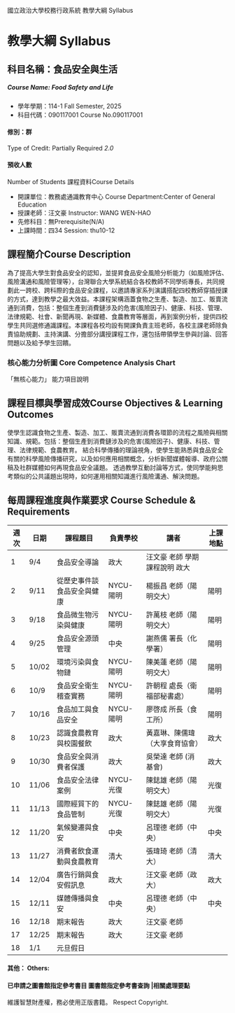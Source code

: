 國立政治大學校務行政系統 教學大綱 Syllabus
# 教學大綱 Syllabus
##  科目名稱：食品安全與生活
#####  Course Name: Food Safety and Life
  * 學年學期：114-1 Fall Semester, 2025 
  * 科目代碼：090117001 Course No.090117001
#### 修別：群
Type of Credit: Partially Required 
_2.0_
#### 預收人數
Number of Students
課程資料Course Details
  * 開課單位：教務處通識教育中心 Course Department:Center of General Education 
  * 授課老師：汪文豪 Instructor: WANG WEN-HAO 
  * 先修科目：無Prerequisite(N/A)
  * 上課時間：四34 Session: thu10-12
##  課程簡介Course Description
為了提高大學生對食品安全的認知，並提昇食品安全風險分析能力（如風險評估、風險溝通和風險管理等），台灣聯合大學系統結合各校教師不同學術專長，共同規劃此一跨校、跨科際的食品安全課程，以邀請專家系列演講搭配四校教師穿插授課的方式，達到教學之最大效益。本課程架構涵蓋食物之生產、製造、加工、販賣流通到消費，包括：整個生產到消費鏈涉及的危害(風險因子)、健康、科技、管理、法律規範、社會、新聞再現、新媒體、食農教育等層面，再到案例分析，提供四校學生共同選修通識課程。本課程各校均設有開課負責主班老師，各校主課老師除負責協助規劃、主持演講、分擔部分講授課程工作，還包括帶領學生參與討論、回答問題以及給予學生回饋。
###  核心能力分析圖 Core Competence Analysis Chart
「無核心能力」 
能力項目說明
##  課程目標與學習成效Course Objectives & Learning Outcomes 
使學生認識食物之生產、製造、加工、販賣流通到消費各環節的流程之風險與相關知識、規範。包括：整個生產到消費鏈涉及的危害(風險因子)、健康、科技、管理、法律規範、食農教育。
結合科學傳播的理論視角，使學生能熟悉與食品安全有關的科學風險傳播研究，以及如何應用相關概念，分析新聞媒體報導、政府公關稿及社群媒體如何再現食品安全議題。
透過教學互動討論等方式，使同學能夠思考類似的公共議題出現時，如何運用相關知識進行風險溝通、解決問題。
##  每周課程進度與作業要求 Course Schedule & Requirements
週次 |  日期 |  課程題目 |  負責學校 |  講者 |  上課地點  
---|---|---|---|---|---  
1 |  9/4 |  食品安全導論 |  政大 |  汪文豪 老師  學期課程說明 政大  
2 |  9/11 |  從歷史事件談食品安全與健康 |  NYCU-陽明 |  楊振昌 老師（陽明交大） |  陽明  
3 |  9/18 |  食品微生物污染與健康 |  NYCU-陽明 |  許萬枝 老師（陽明交大） |  陽明  
4 |  9/25 |  食品安全源頭管理 |  中央 |  謝燕儒 署長（化學署） |  陽明  
5 |  10/02 |  環境污染與食物鏈 |  NYCU-陽明 |  陳美蓮 老師（陽明交大） |  陽明  
6 |  10/9 |  食品安全衛生稽查實務 |  NYCU-陽明 |  許朝程 處長（衛福部秘書處） |  陽明  
7 |  10/16 |  食品加工與食品安全 |  NYCU-陽明 |  廖啓成 所長（食工所） |  陽明  
8 |  10/23 |  認識食農教育與校園餐飲 |  政大 |  黃嘉琳、陳儒瑋（大享食育協會） |  政大  
9 |  10/30 |  食品安全與消費者保護 |  政大 |  吳榮達 老師 (消基會) |  政大  
10 |  11/06 |  食品安全法律案例 |  NYCU-光復 |  陳鋕雄 老師（陽明交大） |  光復  
11 |  11/13 |  國際經貿下的食品管制 |  NYCU-光復 |  陳鋕雄 老師（陽明交大） |  光復  
12 |  11/20 |  氣候變遷與食安 |  中央 |  呂理德 老師（中央） |  中央  
13 |  11/27 |  消費者飲食運動與食農教育 |  清大 |  張瑋琦 老師（清大） |  清大  
14 |  12/04 |  廣告行銷與食安假訊息 |  政大 |  汪文豪 老師（政大） |  政大  
15 |  12/11 |  媒體傳播與食安 |  中央 |  呂理德 老師（中央） |  中央  
16 |  12/18 |  期末報告 |  政大 |  汪文豪 老師  
17 |  12/25 |  期末報告 |  政大 |  汪文豪 老師  
18 |  1/1 |  元旦假日  
####  其他： Others:
####  已申請之圖書館指定參考書目  圖書館指定參考書查詢 |相關處理要點
維護智慧財產權，務必使用正版書籍。 Respect Copyright.